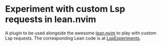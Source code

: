 # Experiment with custom Lsp requests in lean.nvim

A plugin to be used alongside the awesome [lean.nvim](https://github.com/Julian/lean.nvim/) to play with custom Lsp requests. The corresponding Lean code is at [LspExperiments](https://github.com/PatrickMassot/LspExperiments).
